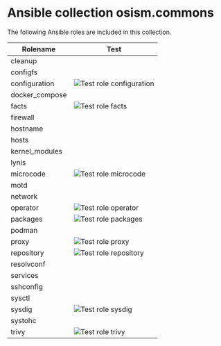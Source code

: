 # Ansible collection osism.commons

The following Ansible roles are included in this collection.

| Rolename       | Test                                                                                                                            |
|----------------|---------------------------------------------------------------------------------------------------------------------------------|
| cleanup        |                                                                                                                                 |
| configfs       |                                                                                                                                 |
| configuration  | ![Test role configuration](https://github.com/osism/ansible-collection-commons/workflows/Test%20role%20configuration/badge.svg) |
| docker_compose |                                                                                                                                 |
| facts          | ![Test role facts](https://github.com/osism/ansible-collection-commons/workflows/Test%20role%20facts/badge.svg)                 |
| firewall       |                                                                                                                                 |
| hostname       |                                                                                                                                 |
| hosts          |                                                                                                                                 |
| kernel_modules |                                                                                                                                 |
| lynis          |                                                                                                                                 |
| microcode      | ![Test role microcode](https://github.com/osism/ansible-collection-commons/workflows/Test%20role%20microcode/badge.svg)         |
| motd           |                                                                                                                                 |
| network        |                                                                                                                                 |
| operator       | ![Test role operator](https://github.com/osism/ansible-collection-commons/workflows/Test%20role%20operator/badge.svg)           |
| packages       | ![Test role packages](https://github.com/osism/ansible-collection-commons/workflows/Test%20role%20packages/badge.svg)           |
| podman         |                                                                                                                                 |
| proxy          | ![Test role proxy](https://github.com/osism/ansible-collection-commons/workflows/Test%20role%20proxy/badge.svg)                 |
| repository     | ![Test role repository](https://github.com/osism/ansible-collection-commons/workflows/Test%20role%20repository/badge.svg)       |
| resolvconf     |                                                                                                                                 |
| services       |                                                                                                                                 |
| sshconfig      |                                                                                                                                 |
| sysctl         |                                                                                                                                 |
| sysdig         | ![Test role sysdig](https://github.com/osism/ansible-collection-commons/workflows/Test%20role%20sysdig/badge.svg)               |
| systohc        |                                                                                                                                 |
| trivy          | ![Test role trivy](https://github.com/osism/ansible-collection-commons/workflows/Test%20role%20trivy/badge.svg)                 |
